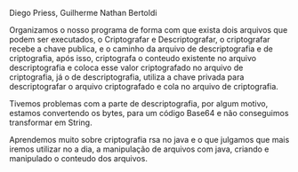 Diego Priess, Guilherme Nathan Bertoldi

Organizamos o nosso programa de forma com que exista dois arquivos que podem ser executados,
o Criptografar e Descriptografar, o criptografar recebe a chave publica, e o caminho da arquivo de descriptografia e de criptografia,
após isso, criptografa o conteudo existente no arquivo descriptografia e coloca esse valor criptografado no arquivo de criptografia, 
já o de descriptografia, utiliza a chave privada para descriptografar o arquivo criptografado e cola no arquivo de criptografia.

Tivemos problemas com a parte de descriptografia, por algum motivo, estamos convertendo os bytes, para um código Base64 e não conseguimos transformar em String.

Aprendemos muito sobre criptografia rsa no java e o que julgamos que mais iremos utilizar no a dia, a manipulação de arquivos com java, criando e manipulado o conteudo dos arquivos.